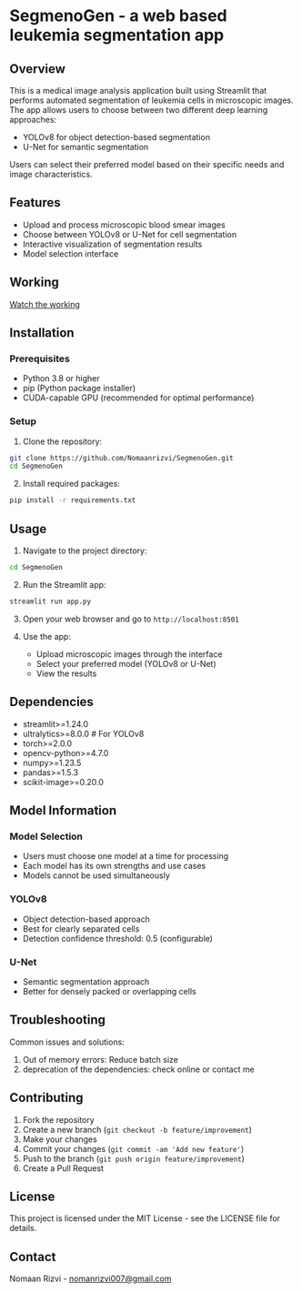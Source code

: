 # SegmenoGen - a web based leukemia segmentation app

## Overview
This is a medical image analysis application built using Streamlit that performs automated segmentation of leukemia cells in microscopic images. The app allows users to choose between two different deep learning approaches:
- YOLOv8 for object detection-based segmentation
- U-Net for semantic segmentation

Users can select their preferred model based on their specific needs and image characteristics.

## Features
- Upload and process microscopic blood smear images
- Choose between YOLOv8 or U-Net for cell segmentation
- Interactive visualization of segmentation results
- Model selection interface

## Working
[Watch the working](/video.mp4)



## Installation

### Prerequisites
- Python 3.8 or higher
- pip (Python package installer)
- CUDA-capable GPU (recommended for optimal performance)

### Setup
1. Clone the repository:
```bash
git clone https://github.com/Nomaanrizvi/SegmenoGen.git
cd SegmenoGen
```

2. Install required packages:
```bash
pip install -r requirements.txt
```

## Usage
1. Navigate to the project directory:
```bash
cd SegmenoGen
```

2. Run the Streamlit app:
```bash
streamlit run app.py
```

3. Open your web browser and go to `http://localhost:8501`

4. Use the app:
   - Upload microscopic images through the interface
   - Select your preferred model (YOLOv8 or U-Net)
   - View the results


## Dependencies
- streamlit>=1.24.0
- ultralytics>=8.0.0  # For YOLOv8
- torch>=2.0.0
- opencv-python>=4.7.0
- numpy>=1.23.5
- pandas>=1.5.3
- scikit-image>=0.20.0

## Model Information

### Model Selection
- Users must choose one model at a time for processing
- Each model has its own strengths and use cases
- Models cannot be used simultaneously

### YOLOv8
- Object detection-based approach
- Best for clearly separated cells
- Detection confidence threshold: 0.5 (configurable)

### U-Net
- Semantic segmentation approach
- Better for densely packed or overlapping cells

## Troubleshooting

Common issues and solutions:
1. Out of memory errors: Reduce batch size
2. deprecation of the dependencies: check online or contact me

## Contributing
1. Fork the repository
2. Create a new branch (`git checkout -b feature/improvement`)
3. Make your changes
4. Commit your changes (`git commit -am 'Add new feature'`)
5. Push to the branch (`git push origin feature/improvement`)
6. Create a Pull Request

## License
This project is licensed under the MIT License - see the LICENSE file for details.

## Contact
Nomaan Rizvi - [nomanrizvi007@gmail.com](mailto:your.email@example.com)